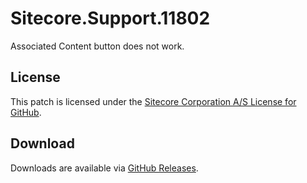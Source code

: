 # Sitecore.Support.11802
Associated Content button does not work.

## License  
This patch is licensed under the [Sitecore Corporation A/S License for GitHub](https://github.com/sitecoresupport/Sitecore.Support.11802/blob/master/LICENSE).  

## Download  
Downloads are available via [GitHub Releases](https://github.com/sitecoresupport/Sitecore.Support.11802/releases).  
